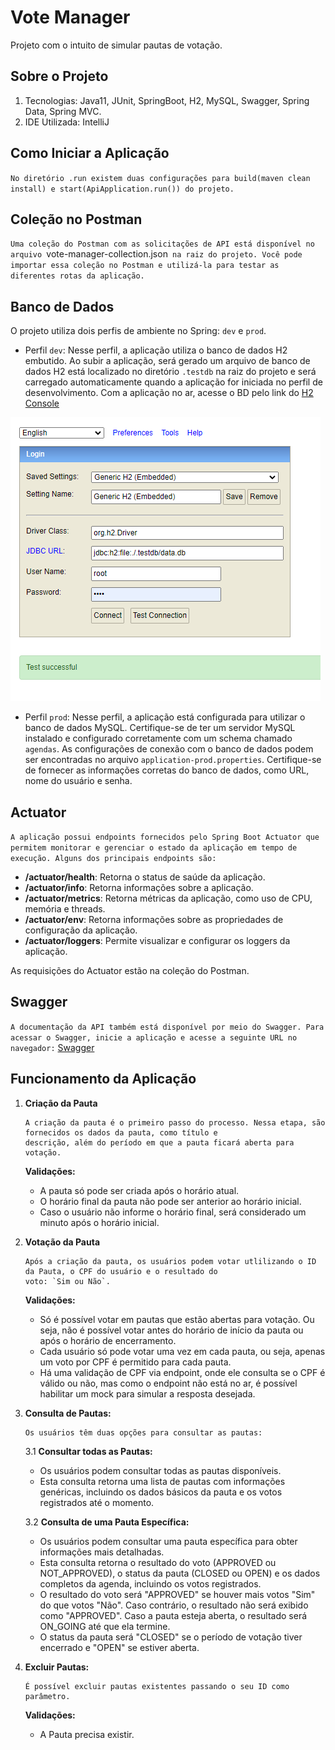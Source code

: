 # Vote Manager

Projeto com o intuito de simular pautas de votação.

## Sobre o Projeto

1. Tecnologias: Java11, JUnit, SpringBoot, H2, MySQL, Swagger, Spring Data, Spring MVC.
2. IDE Utilizada: IntelliJ

## Como Iniciar a Aplicação

`No diretório .run existem duas configurações para build(maven clean install) e start(ApiApplication.run()) do
projeto.`

## Coleção no Postman

`Uma coleção do Postman com as solicitações de API está disponível no arquivo `vote-manager-collection.json` na raiz do
projeto. Você pode importar essa coleção no Postman e utilizá-la para testar as diferentes rotas da aplicação.`

## Banco de Dados

O projeto utiliza dois perfis de ambiente no Spring: `dev` e `prod`.

- Perfil `dev`: Nesse perfil, a aplicação utiliza o banco de dados H2 embutido. Ao subir a aplicação, será gerado um
  arquivo de banco de dados H2 está
  localizado no diretório `.testdb` na raiz do projeto e será carregado automaticamente quando a aplicação for iniciada
  no
  perfil de desenvolvimento. Com a aplicação no ar, acesse o BD pelo link
  do [H2 Console](http://localhost:8083/h2-console`)

![Descrição da imagem](img/h2-console.png)

- Perfil `prod`: Nesse perfil, a aplicação está configurada para utilizar o banco de dados MySQL. Certifique-se de ter
  um servidor MySQL instalado e configurado corretamente com um schema chamado `agendas`. As configurações de conexão
  com o banco de dados podem ser encontradas no arquivo `application-prod.properties`. Certifique-se de fornecer as
  informações corretas do banco de dados, como URL, nome do usuário e senha.

## Actuator

`A aplicação possui endpoints fornecidos pelo Spring Boot Actuator que permitem monitorar e gerenciar o estado da
aplicação em tempo de execução. Alguns dos principais endpoints são:`

- **/actuator/health**: Retorna o status de saúde da aplicação.
- **/actuator/info**: Retorna informações sobre a aplicação.
- **/actuator/metrics**: Retorna métricas da aplicação, como uso de CPU, memória e threads.
- **/actuator/env**: Retorna informações sobre as propriedades de configuração da aplicação.
- **/actuator/loggers**: Permite visualizar e configurar os loggers da aplicação.

As requisições do Actuator estão na coleção do Postman.

## Swagger

`A documentação da API também está disponível por meio do Swagger. Para acessar o Swagger, inicie a aplicação e acesse a
seguinte URL no navegador:` [Swagger](http://localhost:8083/swagger-ui/index.html#)

## Funcionamento da Aplicação

1. **Criação da Pauta**

       A criação da pauta é o primeiro passo do processo. Nessa etapa, são fornecidos os dados da pauta, como título e
       descrição, além do período em que a pauta ficará aberta para votação.

   **Validações:**
    - A pauta só pode ser criada após o horário atual.
    - O horário final da pauta não pode ser anterior ao horário inicial.
    - Caso o usuário não informe o horário final, será considerado um minuto após o horário inicial.


2. **Votação da Pauta**

       Após a criação da pauta, os usuários podem votar utlilizando o ID da Pauta, o CPF do usuário e o resultado do
       voto: `Sim ou Não`.

   **Validações:**
    - Só é possível votar em pautas que estão abertas para votação. Ou seja, não é possível votar antes do horário de
      início da pauta ou após o horário de encerramento.
    - Cada usuário só pode votar uma vez em cada pauta, ou seja, apenas um voto por CPF é permitido para cada pauta.
    - Há uma validação de CPF via endpoint, onde ele consulta se o CPF é válido ou não, mas como o endpoint não está no
      ar, é possível habilitar um mock para simular a resposta desejada.

3. **Consulta de Pautas:**

       Os usuários têm duas opções para consultar as pautas:
   3.1 **Consultar todas as Pautas:**

    - Os usuários podem consultar todas as pautas disponíveis.
    - Esta consulta retorna uma lista de pautas com informações genéricas, incluindo os dados básicos da pauta e os
      votos registrados até o momento.

   3.2 **Consulta de uma Pauta Específica:**

    - Os usuários podem consultar uma pauta específica para obter informações mais detalhadas.
    - Esta consulta retorna o resultado do voto (APPROVED ou NOT_APPROVED), o status da pauta (CLOSED ou OPEN) e os
      dados completos da agenda, incluindo os votos registrados.
    - O resultado do voto será "APPROVED" se houver mais votos "Sim" do que votos "Não". Caso contrário, o resultado não
      será exibido como "APPROVED". Caso a pauta esteja aberta, o resultado será ON_GOING até que ela termine.
    - O status da pauta será "CLOSED" se o período de votação tiver encerrado e "OPEN" se estiver aberta.


4. **Excluir Pautas:**

       É possível excluir pautas existentes passando o seu ID como parâmetro.
   **Validações:**
    - A Pauta precisa existir.
